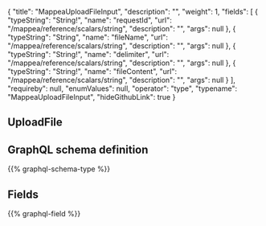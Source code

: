 {
  "title": "MappeaUploadFileInput",
  "description": "",
  "weight": 1,
  "fields": [
    {
      "typeString": "String!",
      "name": "requestId",
      "url": "/mappea/reference/scalars/string",
      "description": "",
      "args": null
    },
    {
      "typeString": "String",
      "name": "fileName",
      "url": "/mappea/reference/scalars/string",
      "description": "",
      "args": null
    },
    {
      "typeString": "String!",
      "name": "delimiter",
      "url": "/mappea/reference/scalars/string",
      "description": "",
      "args": null
    },
    {
      "typeString": "String!",
      "name": "fileContent",
      "url": "/mappea/reference/scalars/string",
      "description": "",
      "args": null
    }
  ],
  "requireby": null,
  "enumValues": null,
  "operator": "type",
  "typename": "MappeaUploadFileInput",
  "hideGithubLink": true
}
## UploadFile
## GraphQL schema definition

{{% graphql-schema-type %}}

## Fields

{{% graphql-field %}}
